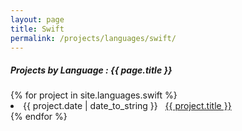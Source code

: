 ```yaml
---
layout: page
title: Swift
permalink: /projects/languages/swift/
---
```


<h5> Projects by Language : {{ page.title }} </h5>

<div class="card">
{% for project in site.languages.swift %}
  <li class="language-project"><span>{{ project.date | date_to_string }}</span> &nbsp; <a href="{{ project.url }}">{{ project.title }}</a></li>
{% endfor %}

</div>
